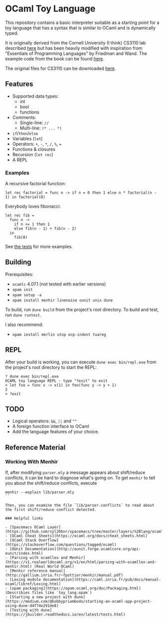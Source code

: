 # OCaml Toy Language

This repository contains a basic interpreter suitable as a starting point for a 
toy language that has a syntax that is similar to OCaml and is dynamically 
typed.

It is originally derived from the Cornell University (I think) CS3110 lab 
described 
[here](https://www.cs.cornell.edu/courses/cs3110/2015fa/l/12-interp/rec.html)
but has been heavily modified with inspiration from "Essentials of Programming 
Languages" by Friedman and Wand.  The example code from the book can be found 
[here](https://github.com/mwand/eopl3).

The original files for CS3110 can be downloaded 
[here](https://www.cs.cornell.edu/courses/cs3110/2015fa/l/12-interp/rec-code.zip).

## Features

- Supported data types:
  - int
  - bool
  - functions
- Comments:
  - Single-line: `//`
  - Multi-line: `(* ... *)`
- `if`/`then`/`else`
- Variables (`let`)
- Operators: `+`, `-`, `*`, `/`, `%`, `=`
- Functions & closures
- Recursion (`let rec`)
- A REPL

### Examples

A recursive factorial function:

```
let rec factorial = func n -> if n = 0 then 1 else n * factorial(n - 1) in factorial(8)
```

Everybody loves fibonacci:

```
let rec fib =
  func n ->
    if n <= 1 then 1
    else fib(n - 1) + fib(n - 2)
  in
    fib(8)
```



See [the tests](./test/test.ml) for more examples.

## Building 

Prerequisites:

- `ocamlc` 4.07.1 (not tested with earlier versions)
- `opam init`
- `opam setup -a`
- `opam install menhir linenoise ounit unix dune`

To build, run `dune build` from the project's root directory.  To build and test, run `dune runtest`.

I also recommend:

- `opam install merlin utop ocp-indent tuareg`

## REPL

After your build is working, you can execute `dune exec bin/repl.exe` from the project's root directory to
start the REPL:

```
? dune exec bin/repl.exe
OCAML toy language REPL - type "?exit" to exit
> let foo = func x -> x(1) in foo(func y -> y + 1)
2
> ?exit
```

## TODO

- Logical operators: `&&`, `||` and `^^`
- A foreign function interface to OCaml
- Add the language features of your choice.

## Reference Material

### Working With Menhir 

If, after modifying `parser.mly` a message appears about shift/reduce conflicts, it can be hard to diagnose
what's going on.  To get `menhir` to tell you about the shift/reduce conflicts, execute

```
menhir --explain lib/parser.mly
``

Then, you can examine the file `lib/parser.conflicts` to read about the first shift/reduce conflict detected.

### Helpful links

- [Spacemacs OCaml Layer](https://github.com/syl20bnr/spacemacs/tree/master/layers/%2Blang/ocaml)
- [OCaml Cheat Sheets](https://ocaml.org/docs/cheat_sheets.html)
- [OCaml Stack Overflow](https://stackoverflow.com/questions/tagged/ocaml)
- [OUnit Documentation](http://ounit.forge.ocamlcore.org/api-ounit/index.html)
- [Parsing with ocamllex and Menhir](https://v1.realworldocaml.org/v1/en/html/parsing-with-ocamllex-and-menhir.html) (Real World OCaml)
- [Menhir reference manual](http://gallium.inria.fr/~fpottier/menhir/manual.pdf)
- [Lexing module documentation](https://caml.inria.fr/pub/docs/manual-ocaml/libref/Lexing.html)
- [opam packaging](https://opam.ocaml.org/doc/Packaging.html) (Describies files like `toy_lang.opam`)
- [Starting a new project with dune](https://medium.com/@bobbypriambodo/starting-an-ocaml-app-project-using-dune-d4f74e291de8)
- [Testing with dune](https://jbuilder.readthedocs.io/en/latest/tests.html)

